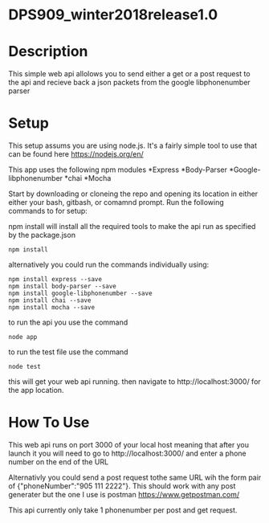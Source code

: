 # DPS909_winter2018release1.0

# Description
This simple web api allolows you to send either a get or a post request to the api and recieve back a json packets from the google libphonenumber parser

# Setup
This setup assums you are using node.js. It's a fairly simple tool to use that can be found here
https://nodejs.org/en/

This app uses the  following npm modules
*Express
*Body-Parser
*Google-libphonenumber
*chai
*Mocha

Start by downloading or cloneing the repo and opening its location in either either your bash, gitbash, or comamnd prompt.
Run the following commands to for setup:

npm install will install all the required tools to make the api run as specified by the package.json

``` npm install ```

alternatively you could run the commands individually using:

```
npm install express --save
npm install body-parser --save
npm install google-libphonenumber --save
npm install chai --save
npm install mocha --save
```

to run the api you use the command

``` node app ```

to run the test file use the command

``` node test ```

this will get your web api running. then navigate to http://localhost:3000/ for the app location.

# How To Use
This web api runs on port 3000 of your local host meaning that after you launch it you will need to go to http://localhost:3000/ and enter a phone number on the end of the URL

Alternativly you could send a post request tothe same URL wih the form pair of {"phoneNumber":"905 111 2222"}. This should work with any post generater but the one I use is postman https://www.getpostman.com/ 

This api currently only take 1 phonenumber per post and get request.
